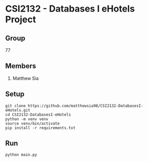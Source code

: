 # CSI2132 - Databases I eHotels Project

## Group

77

## Members

1. Matthew Sia

## Setup

```
git clone https://github.com/matthewsia98/CSI2132-DatabasesI-eHotels.git
cd CSI2132-DatabasesI-eHotels
python -m venv venv
source venv/bin/activate
pip install -r requirements.txt
```

## Run

`python main.py`
